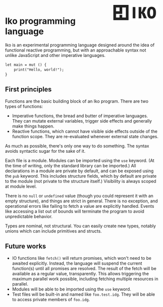 <img align="right" src="./logo.svg" alt="Iko logo" width="150" />

# Iko programming language

Iko is an experimental programming language designed around the idea of
functional reactive programming, but with an approachable syntax not
unlike JavaScript and other imperative languages.

```
let main = mut () {
    print("Hello, world!");
}
```

## First principles

Functions are the basic building block of an Iko program. There are two types of
functions:

-   Imperative functions, the bread and butter of imperative languages. They can
    mutate external variables, trigger side effects and generally make things
    happen.
-   Reactive functions, which cannot have visible side effects outside of the
    function scope. They are re-evaluated whenever external state changes.

As much as possible, there's only one way to do something. The syntax avoids
syntactic sugar for the sake of it.

Each file is a module. Modules can be imported using the `use` keyword. (At the
time of writing, only the standard library can be imported.) All declarations in
a module are private by default, and can be exposed using the `pub` keyword.
This includes structure fields, which by default are private to the module (not
private to the structure itself.) Visibility is always scoped at module level.

There is no `null` or `undefined` value (though you could represent it with
an empty structure), and things are strict in general. There is no exception,
and operational errors like failing to fetch a value are explicitly handled.
Events like accessing a list out of bounds will terminate the program to
avoid unpredictable behavior.

Types are nominal, not structural. You can easily create new types, notably
unions which can include primitives and structs.

## Future works

-   IO functions like `fetch()` will return promises, which won't need to be
    awaited explicitly. Instead, the language will suspend the current function(s)
    until all promises are resolved. The result of the fetch will be available as
    a regular value, transparently. This allows triggering the maximum parallel
    work possible, including fetching multiple resources in parallel.
-   Modules will be able to be imported using the `use` keyword.
-   Test files will be built-in and named like `foo.test.idg`. They will be able
    to access private members of `foo.idg`.
